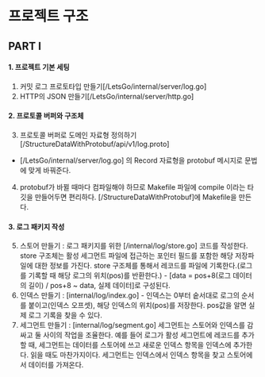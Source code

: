 # 프로젝트 구조
## PART I
#### 1. 프로젝트 기본 세팅
1. 커밋 로그 프로토타입 만들기[/LetsGo/internal/server/log.go]
2. HTTP의 JSON 만들기[/LetsGo/internal/server/http.go]
#### 2. 프로토콜 버퍼와 구조체
3. 프로토콜 버퍼로 도메인 자료형 정의하기[/StructureDataWithProtobuf/api/v1/log.proto]
- [/LetsGo/internal/server/log.go] 의 Record 자료형을 protobuf 메시지로 문법에 맞게 바꿔준다.
4. protobuf가 바뀔 때마다 컴파일해야 하므로 Makefile 파일에 compile 이라는 타깃을 만들어두면 편리하다. [/StructureDataWithProtobuf]에 Makefile을 만든다.
#### 3. 로그 패키지 작성
5. 스토어 만들기 : 로그 패키지를 위한 [/internal/log/store.go] 코드를 작성한다. store 구조체는 활성 세그먼트 파일에 접근하는 포인터 필드를 포함한 해당 저장파일에 대한 정보를 가진다. store 구조체를 통해서 레코드를 파일에 기록한다.(로그를 기록할 때 해당 로그의 위치(pos)를 반환한다.) - [data = pos+8(로그 데이터의 길이) / pos+8 ~ data, 실제 데이터]로 구성된다.
6. 인덱스 만들기 : [internal/log/index.go]  - 인덱스는 0부터 숱서대로 로그의 순서를 붙이고(인덱스 오프셋), 해당 인덱스의 위치(pos)를 저장한다. pos값을 알면 실제 로그 기록을 찾을 수 있다.
7. 세그먼트 만들기 : [internal/log/segment.go] 세그먼트는 스토어와 인덱스를 감싸고 둘 사이의 작업을 조율한다. 예를 들어 로그가 활성 세그먼트에 레코드를 추가할 때, 세그먼트는 데이터를 스토어에 쓰고 새로운 인덱스 항목을 인덱스에 추가한다. 읽을 때도 마찬가지이다. 세그먼트는 인덱스에서 인덱스 항목을 찾고 스토어에서 데이터를 가져온다.